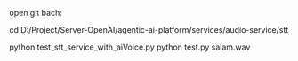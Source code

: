 open git bach:

cd D:/Project/Server-OpenAI/agentic-ai-platform/services/audio-service/stt

python test_stt_service_with_aiVoice.py
python test.py salam.wav
